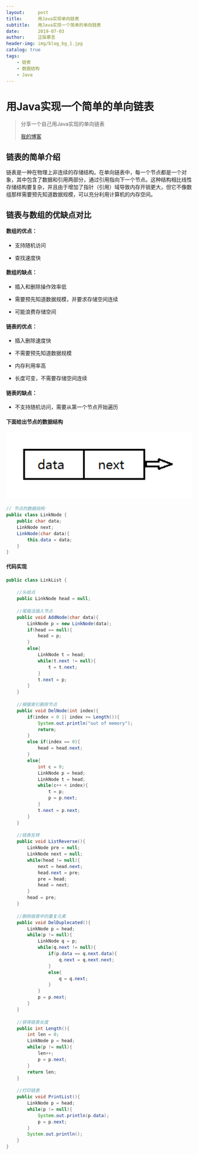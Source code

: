 ```yaml
---
layout:     post
title:      用Java实现单向链表
subtitle:   用Java实现一个简单的单向链表
date:       2019-07-03
author:     正版慕言
header-img: img/blog_bg_1.jpg
catalog: true
tags:
    - 链表
    - 数据结构
    - Java
---
```


# 用Java实现一个简单的单向链表

> 分享一个自己用Java实现的单向链表
>
> [我的博客](http://lsbmzzz.github.io)

## 链表的简单介绍

链表是一种在物理上非连续的存储结构。在单向链表中，每一个节点都是一个对象，其中包含了数据和引用两部分，通过引用指向下一个节点。这种结构相比线性存储结构要复杂，并且由于增加了指针（引用）域导致内存开销更大，但它不像数组那样需要预先知道数据规模，可以充分利用计算机的内存空间。

## 链表与数组的优缺点对比

#### 数组的优点：

 - 支持随机访问

 - 查找速度快

#### 数组的缺点：

 - 插入和删除操作效率低

 - 需要预先知道数据规模，并要求存储空间连续

 - 可能浪费存储空间

#### 链表的优点：

 - 插入删除速度快

 - 不需要预先知道数据规模

 - 内存利用率高

 - 长度可变，不需要存储空间连续

#### 链表的缺点：

 - 不支持随机访问，需要从第一个节点开始遍历

#### 下面给出节点的数据结构

![LinkNode 节点图示](/img/LinkNode.png)

```java
// 节点的数据结构
public class LinkNode {
	public char data;
	LinkNode next;
	LinkNode(char data){
		this.data = data;
	}
}
```


#### 代码实现

```java
public class LinkList {

	//头结点
	public LinkNode head = null;
	
	//尾插法插入节点
	public void AddNode(char data){
		LinkNode p = new LinkNode(data);
		if(head == null){
			head = p;
		}
		else{
			LinkNode t = head;
			while(t.next != null){
				t = t.next;
			}
			t.next = p;
		}
	}
	
	//根据索引删除节点
	public void DelNode(int index){
		if(index < 0 || index >= Length()){
			System.out.println("out of memory");
			return;
		}
		else if(index == 0){
			head = head.next;
		}
		else{
			int c = 0;
			LinkNode p = head;
			LinkNode t = head;
			while(c++ < index){
				t = p;
				p = p.next;
			}
			t.next = p.next;
		}
	}
	
	//链表反转
	public void ListReverse(){
		LinkNode pre = null;
		LinkNode next = null;
		while(head != null){
			next = head.next;
			head.next = pre;
			pre = head;
			head = next;
		}
		head = pre;
	}
	
	//删除链表中的重复元素
	public void DelDuplecated(){
		LinkNode p = head;
		while(p != null){
			LinkNode q = p;
			while(q.next != null){
				if(p.data == q.next.data){
					q.next = q.next.next;
				}
				else{
					q = q.next;
				}
			}
			p = p.next;
		}
	}
	
	//获得链表长度
	public int Length(){
		int len = 0;
		LinkNode p = head;
		while(p != null){
			len++;
			p = p.next;
		}
		return len;
	}
	
	//打印链表
	public void PrintList(){
		LinkNode p = head;
		while(p != null){
			System.out.println(p.data);
			p = p.next;
		}
		System.out.println();
	}
}
```
